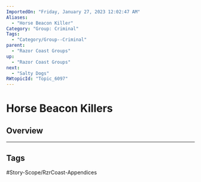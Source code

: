 ```yaml
---
ImportedOn: "Friday, January 27, 2023 12:02:47 AM"
Aliases:
  - "Horse Beacon Killer"
Category: "Group: Criminal"
Tags:
  - "Category/Group--Criminal"
parent:
  - "Razor Coast Groups"
up:
  - "Razor Coast Groups"
next:
  - "Salty Dogs"
RWtopicId: "Topic_6097"
---
```

# Horse Beacon Killers
## Overview

---
## Tags
#Story-Scope/RzrCoast-Appendices

